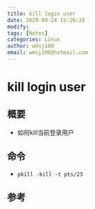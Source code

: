 ```yaml
---
title: kill login user
date: 2020-09-24 15:26:18
modify: 
tags: [Notes]
categories: Linux
author: wmsj100
email: wmsj100@hotmail.com
---
```


# kill login user

## 概要

- 如何kill当前登录用户

## 命令

- `pkill -kill -t pts/23`

## 参考

